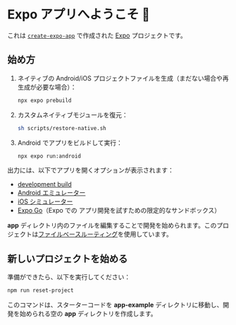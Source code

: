 # Expo アプリへようこそ 👋

これは [`create-expo-app`](https://www.npmjs.com/package/create-expo-app) で作成された [Expo](https://expo.dev) プロジェクトです。

## 始め方

1.  ネイティブの Android/iOS プロジェクトファイルを生成（まだない場合や再生成が必要な場合）：

    ```bash
    npx expo prebuild
    ```

2.  カスタムネイティブモジュールを復元：

    ```bash
    sh scripts/restore-native.sh
    ```

3.  Android でアプリをビルドして実行：
    ```bash
    npx expo run:android
    ```

出力には、以下でアプリを開くオプションが表示されます：

- [development build](https://docs.expo.dev/develop/development-builds/introduction/)
- [Android エミュレーター](https://docs.expo.dev/workflow/android-studio-emulator/)
- [iOS シミュレーター](https://docs.expo.dev/workflow/ios-simulator/)
- [Expo Go](https://expo.dev/go)（Expo での アプリ開発を試すための限定的なサンドボックス）

**app** ディレクトリ内のファイルを編集することで開発を始められます。このプロジェクトは[ファイルベースルーティング](https://docs.expo.dev/router/introduction)を使用しています。

## 新しいプロジェクトを始める

準備ができたら、以下を実行してください：

```bash
npm run reset-project
```

このコマンドは、スターターコードを **app-example** ディレクトリに移動し、開発を始められる空の **app** ディレクトリを作成します。
